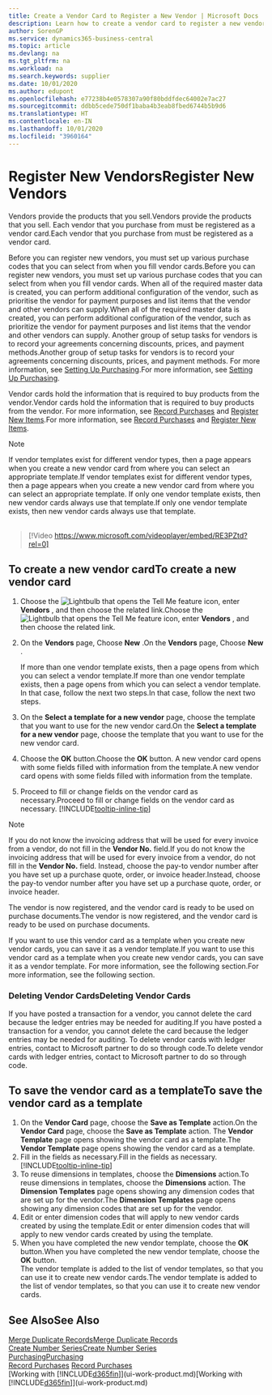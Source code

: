 ```yaml
---
title: Create a Vendor Card to Register a New Vendor | Microsoft Docs
description: Learn how to create a vendor card to register a new vendor or supplier.
author: SorenGP
ms.service: dynamics365-business-central
ms.topic: article
ms.devlang: na
ms.tgt_pltfrm: na
ms.workload: na
ms.search.keywords: supplier
ms.date: 10/01/2020
ms.author: edupont
ms.openlocfilehash: e77238b4e0578307a90f80bddfdec64002e7ac27
ms.sourcegitcommit: ddbb5cede750df1baba4b3eab8fbed6744b5b9d6
ms.translationtype: HT
ms.contentlocale: en-IN
ms.lasthandoff: 10/01/2020
ms.locfileid: "3960164"
---
```

# <a name="register-new-vendors"></a><span data-ttu-id="b8a99-103">Register New Vendors</span><span class="sxs-lookup"><span data-stu-id="b8a99-103">Register New Vendors</span></span>

<span data-ttu-id="b8a99-104">Vendors provide the products that you sell.</span><span class="sxs-lookup"><span data-stu-id="b8a99-104">Vendors provide the products that you sell.</span></span> <span data-ttu-id="b8a99-105">Each vendor that you purchase from must be registered as a vendor card.</span><span class="sxs-lookup"><span data-stu-id="b8a99-105">Each vendor that you purchase from must be registered as a vendor card.</span></span>

<span data-ttu-id="b8a99-106">Before you can register new vendors, you must set up various purchase codes that you can select from when you fill vendor cards.</span><span class="sxs-lookup"><span data-stu-id="b8a99-106">Before you can register new vendors, you must set up various purchase codes that you can select from when you fill vendor cards.</span></span> <span data-ttu-id="b8a99-107">When all of the required master data is created, you can perform additional configuration of the vendor, such as prioritise the vendor for payment purposes and list items that the vendor and other vendors can supply.</span><span class="sxs-lookup"><span data-stu-id="b8a99-107">When all of the required master data is created, you can perform additional configuration of the vendor, such as prioritize the vendor for payment purposes and list items that the vendor and other vendors can supply.</span></span> <span data-ttu-id="b8a99-108">Another group of setup tasks for vendors is to record your agreements concerning discounts, prices, and payment methods.</span><span class="sxs-lookup"><span data-stu-id="b8a99-108">Another group of setup tasks for vendors is to record your agreements concerning discounts, prices, and payment methods.</span></span> <span data-ttu-id="b8a99-109">For more information, see [Setting Up Purchasing](purchasing-setup-purchasing.md).</span><span class="sxs-lookup"><span data-stu-id="b8a99-109">For more information, see [Setting Up Purchasing](purchasing-setup-purchasing.md).</span></span>

<span data-ttu-id="b8a99-110">Vendor cards hold the information that is required to buy products from the vendor.</span><span class="sxs-lookup"><span data-stu-id="b8a99-110">Vendor cards hold the information that is required to buy products from the vendor.</span></span> <span data-ttu-id="b8a99-111">For more information, see [Record Purchases](purchasing-how-record-purchases.md) and [Register New Items](inventory-how-register-new-items.md).</span><span class="sxs-lookup"><span data-stu-id="b8a99-111">For more information, see [Record Purchases](purchasing-how-record-purchases.md) and [Register New Items](inventory-how-register-new-items.md).</span></span>

> [!NOTE]  
> <span data-ttu-id="b8a99-112">If vendor templates exist for different vendor types, then a page appears when you create a new vendor card from where you can select an appropriate template.</span><span class="sxs-lookup"><span data-stu-id="b8a99-112">If vendor templates exist for different vendor types, then a page appears when you create a new vendor card from where you can select an appropriate template.</span></span> <span data-ttu-id="b8a99-113">If only one vendor template exists, then new vendor cards always use that template.</span><span class="sxs-lookup"><span data-stu-id="b8a99-113">If only one vendor template exists, then new vendor cards always use that template.</span></span>
<br><br>  

> [!Video https://www.microsoft.com/videoplayer/embed/RE3PZtd?rel=0]

## <a name="to-create-a-new-vendor-card"></a><span data-ttu-id="b8a99-114">To create a new vendor card</span><span class="sxs-lookup"><span data-stu-id="b8a99-114">To create a new vendor card</span></span>

1. <span data-ttu-id="b8a99-115">Choose the ![Lightbulb that opens the Tell Me feature](media/ui-search/search_small.png "Tell me what you want to do") icon, enter **Vendors** , and then choose the related link.</span><span class="sxs-lookup"><span data-stu-id="b8a99-115">Choose the ![Lightbulb that opens the Tell Me feature](media/ui-search/search_small.png "Tell me what you want to do") icon, enter **Vendors** , and then choose the related link.</span></span>  
2. <span data-ttu-id="b8a99-116">On the **Vendors** page, Choose **New** .</span><span class="sxs-lookup"><span data-stu-id="b8a99-116">On the **Vendors** page, Choose **New** .</span></span>

    <span data-ttu-id="b8a99-117">If more than one vendor template exists, then a page opens from which you can select a vendor template.</span><span class="sxs-lookup"><span data-stu-id="b8a99-117">If more than one vendor template exists, then a page opens from which you can select a vendor template.</span></span> <span data-ttu-id="b8a99-118">In that case, follow the next two steps.</span><span class="sxs-lookup"><span data-stu-id="b8a99-118">In that case, follow the next two steps.</span></span>
3. <span data-ttu-id="b8a99-119">On the **Select a template for a new vendor** page, choose the template that you want to use for the new vendor card.</span><span class="sxs-lookup"><span data-stu-id="b8a99-119">On the **Select a template for a new vendor** page, choose the template that you want to use for the new vendor card.</span></span>
4. <span data-ttu-id="b8a99-120">Choose the **OK** button.</span><span class="sxs-lookup"><span data-stu-id="b8a99-120">Choose the **OK** button.</span></span> <span data-ttu-id="b8a99-121">A new vendor card opens with some fields filled with information from the template.</span><span class="sxs-lookup"><span data-stu-id="b8a99-121">A new vendor card opens with some fields filled with information from the template.</span></span>
5. <span data-ttu-id="b8a99-122">Proceed to fill or change fields on the vendor card as necessary.</span><span class="sxs-lookup"><span data-stu-id="b8a99-122">Proceed to fill or change fields on the vendor card as necessary.</span></span> [!INCLUDE[tooltip-inline-tip](includes/tooltip-inline-tip_md.md)]

> [!NOTE]  
> <span data-ttu-id="b8a99-123">If you do not know the invoicing address that will be used for every invoice from a vendor, do not fill in the **Vendor No.** field.</span><span class="sxs-lookup"><span data-stu-id="b8a99-123">If you do not know the invoicing address that will be used for every invoice from a vendor, do not fill in the **Vendor No.** field.</span></span> <span data-ttu-id="b8a99-124">Instead, choose the pay-to vendor number after you have set up a purchase quote, order, or invoice header.</span><span class="sxs-lookup"><span data-stu-id="b8a99-124">Instead, choose the pay-to vendor number after you have set up a purchase quote, order, or invoice header.</span></span>

<span data-ttu-id="b8a99-125">The vendor is now registered, and the vendor card is ready to be used on purchase documents.</span><span class="sxs-lookup"><span data-stu-id="b8a99-125">The vendor is now registered, and the vendor card is ready to be used on purchase documents.</span></span>

<span data-ttu-id="b8a99-126">If you want to use this vendor card as a template when you create new vendor cards, you can save it as a vendor template.</span><span class="sxs-lookup"><span data-stu-id="b8a99-126">If you want to use this vendor card as a template when you create new vendor cards, you can save it as a vendor template.</span></span> <span data-ttu-id="b8a99-127">For more information, see the following section.</span><span class="sxs-lookup"><span data-stu-id="b8a99-127">For more information, see the following section.</span></span>

### <a name="deleting-vendor-cards"></a><span data-ttu-id="b8a99-128">Deleting Vendor Cards</span><span class="sxs-lookup"><span data-stu-id="b8a99-128">Deleting Vendor Cards</span></span>
<span data-ttu-id="b8a99-129">If you have posted a transaction for a vendor, you cannot delete the card because the ledger entries may be needed for auditing.</span><span class="sxs-lookup"><span data-stu-id="b8a99-129">If you have posted a transaction for a vendor, you cannot delete the card because the ledger entries may be needed for auditing.</span></span> <span data-ttu-id="b8a99-130">To delete vendor cards with ledger entries, contact to Microsoft partner to do so through code.</span><span class="sxs-lookup"><span data-stu-id="b8a99-130">To delete vendor cards with ledger entries, contact to Microsoft partner to do so through code.</span></span>

## <a name="to-save-the-vendor-card-as-a-template"></a><span data-ttu-id="b8a99-131">To save the vendor card as a template</span><span class="sxs-lookup"><span data-stu-id="b8a99-131">To save the vendor card as a template</span></span>
1. <span data-ttu-id="b8a99-132">On the **Vendor Card** page, choose the **Save as Template** action.</span><span class="sxs-lookup"><span data-stu-id="b8a99-132">On the **Vendor Card** page, choose the **Save as Template** action.</span></span> <span data-ttu-id="b8a99-133">The **Vendor Template** page opens showing the vendor card as a template.</span><span class="sxs-lookup"><span data-stu-id="b8a99-133">The **Vendor Template** page opens showing the vendor card as a template.</span></span>
2. <span data-ttu-id="b8a99-134">Fill in the fields as necessary.</span><span class="sxs-lookup"><span data-stu-id="b8a99-134">Fill in the fields as necessary.</span></span> [!INCLUDE[tooltip-inline-tip](includes/tooltip-inline-tip_md.md)]
3. <span data-ttu-id="b8a99-135">To reuse dimensions in templates, choose the **Dimensions** action.</span><span class="sxs-lookup"><span data-stu-id="b8a99-135">To reuse dimensions in templates, choose the **Dimensions** action.</span></span> <span data-ttu-id="b8a99-136">The **Dimension Templates** page opens showing any dimension codes that are set up for the vendor.</span><span class="sxs-lookup"><span data-stu-id="b8a99-136">The **Dimension Templates** page opens showing any dimension codes that are set up for the vendor.</span></span>
4. <span data-ttu-id="b8a99-137">Edit or enter dimension codes that will apply to new vendor cards created by using the template.</span><span class="sxs-lookup"><span data-stu-id="b8a99-137">Edit or enter dimension codes that will apply to new vendor cards created by using the template.</span></span>
5. <span data-ttu-id="b8a99-138">When you have completed the new vendor template, choose the **OK** button.</span><span class="sxs-lookup"><span data-stu-id="b8a99-138">When you have completed the new vendor template, choose the **OK** button.</span></span>  
   <span data-ttu-id="b8a99-139">The vendor template is added to the list of vendor templates, so that you can use it to create new vendor cards.</span><span class="sxs-lookup"><span data-stu-id="b8a99-139">The vendor template is added to the list of vendor templates, so that you can use it to create new vendor cards.</span></span>

## <a name="see-also"></a><span data-ttu-id="b8a99-140">See Also</span><span class="sxs-lookup"><span data-stu-id="b8a99-140">See Also</span></span>
[<span data-ttu-id="b8a99-141">Merge Duplicate Records</span><span class="sxs-lookup"><span data-stu-id="b8a99-141">Merge Duplicate Records</span></span>](sales-how-merge-duplicate-records.md)  
[<span data-ttu-id="b8a99-142">Create Number Series</span><span class="sxs-lookup"><span data-stu-id="b8a99-142">Create Number Series</span></span>](ui-create-number-series.md)  
[<span data-ttu-id="b8a99-143">Purchasing</span><span class="sxs-lookup"><span data-stu-id="b8a99-143">Purchasing</span></span>](purchasing-manage-purchasing.md)  
<span data-ttu-id="b8a99-144">[Record Purchases](purchasing-how-record-purchases.md) </span><span class="sxs-lookup"><span data-stu-id="b8a99-144">[Record Purchases](purchasing-how-record-purchases.md) </span></span>  
<span data-ttu-id="b8a99-145">[Working with [!INCLUDE[d365fin](includes/d365fin_md.md)]](ui-work-product.md)</span><span class="sxs-lookup"><span data-stu-id="b8a99-145">[Working with [!INCLUDE[d365fin](includes/d365fin_md.md)]](ui-work-product.md)</span></span>  

